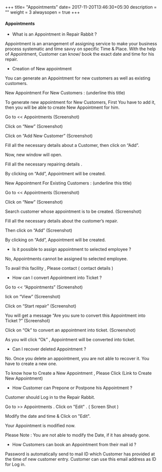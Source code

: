 +++
title= "Appointments"
date= 2017-11-20T13:46:30+05:30
description = ""
weight = 3
alwaysopen = true
+++

#### Appointments

* What is an Appointment in Repair Rabbit ?

Appointment is an arrangement of assigning service to make your business process systematic and time savvy on specific Time & Place. With the help of Appointment, Customer can know/ book the exact date and time for his repair. 

* Creation of  New appointment 

You can generate an Appointment for new customers as well as existing customers. 

New Appointment For New Customers : (underline this title)

To generate new appointment for New Customers, First You have to add it, then you will be able to create New Appointment for him. 

Go to << Appointments 
          (Screenshot)

Click on “New” 
          (Screenshot)

Click on “Add New Customer”
          (Screenshot)

Fill all the necessary details about a Customer, then click on “Add”.

Now, new window will open. 

Fill all the necessary repairing details . 

By clicking on “Add”, Appointment will be created. 
 
New Appointment For Existing Customers : (underline this title)

Go to << Appointments
          (Screenshot)

Click on “New”
          (Screenshot)

Search customer whose appointment is to be created.
          (Screenshot)

Fill all the necessary details about the customer’s repair. 

Then click on “Add”
          (Screenshot)

By clicking on “Add”, Appointment will be created.

* Is it possible to assign appointment to selected employee ?
 
 No, Appointments cannot be assigned to selected employee.
 
  To avail this facility , Please contact ( contact details )

* How can I convert Appointment into Ticket ?

Go to << “Appointments”
                (Screenshot)

lick on “View” 
                (Screenshot)

Click on “Start repair”
                (Screenshot)
  
You will get a message “Are you sure to convert this Appointment into Ticket ?” 
                (Screenshot)  

Click on “Ok” to convert an appointment into ticket.
                (Screenshot)

As you will click “Ok” , Appointment will be converted into ticket.
    
  
* Can I recover deleted Appointment ?

No. Once you delete an appointment,  you are not able to  recover it. You have to create a new one.

To know how to Create a New Appointment , Please Click (Link to Create New Appointment) 

* How Customer can Prepone or Postpone his Appointment ?

Customer should Log in to the Repair Rabbit. 

Go to >> Appointments . Click on "Edit" . ( Screen Shot )

Modify the date and time & Click on "Edit".

Your Appointment is modified now. 

Please Note : You are not able to modify the Date, if it has already gone. 

* How Customers can book an Appointment from their mail id ?

Password is automatically send to mail ID which Customer has provided at the time of new customer entry. Customer can use this email address as ID for Log in. 





























